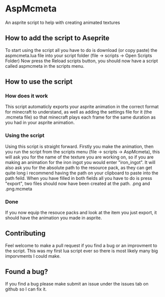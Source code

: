 # AspMcmeta
An asprite script to help with creating animated textures

## How to add the script to Aseprite
To start using the script all you have to do is download (or copy paste) the aspmcmeta.lua file into your script folder (file -> scripts -> Open Scripts Folder)
Now press the Reload scripts button, you should now have a script called aspmcmeta in the scripts menu.

## How to use the script


### How does it work
This script automaticly exports your asprite animation in the correct format for minecraft to understand, as well as adding the settings file for it (the .mcmeta file) so that minecraft plays each frame for the same duration as you had in your asprite animation.

### Using the script
Using this script is straight forward. Firstly you make the animation, then you run the script from the scripts menu (file -> scripts -> AspMcmeta), this will ask you for the name of the texture you are working on, so if you are making an animation for the iron ingot you would enter "iron_ingot". It will also ask you for the absolute path to the resource pack, as they can get quite long i recommend having the path on your clipboard to paste into the path feild.
When you have filled in both fields all you have to do is press "export", two files should now have been created at the path. <name>.png and <name>.png.mcmeta 

### Done
If you now equip the resouce packs and look at the item you just export, it should have the animation you made in asprite.

## Contributing
Feel welcome to make a pull request if you find a bug or an improvment to the script. This was my first lua script ever so there is most likely many big imporvments I could make.

## Found a bug?
If you find a bug please make submit an issue under the issues tab on github so I can fix it.
